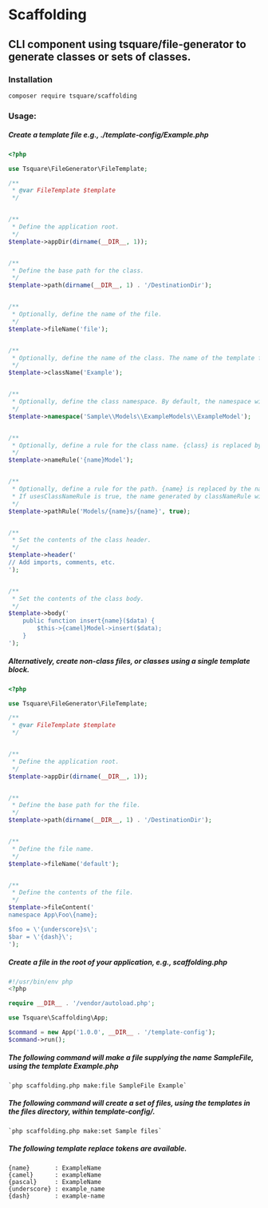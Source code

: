 # Scaffolding

## CLI component using tsquare/file-generator to generate classes or sets of classes.

### Installation
`composer require tsquare/scaffolding`

### Usage:
##### Create a template file e.g., ./template-config/Example.php
```php
<?php

use Tsquare\FileGenerator\FileTemplate;

/**
 * @var FileTemplate $template
 */


/**
 * Define the application root.
 */
$template->appDir(dirname(__DIR__, 1));


/**
 * Define the base path for the class.
 */
$template->path(dirname(__DIR__, 1) . '/DestinationDir');


/**
 * Optionally, define the name of the file.
 */
$template->fileName('file');


/**
 * Optionally, define the name of the class. The name of the template file will be used if not specified.
 */
$template->className('Example');


/**
 * Optionally, define the class namespace. By default, the namespace will emulate the directory structure.
 */
$template->namespace('Sample\\Models\\ExampleModels\\ExampleModel');


/**
 * Optionally, define a rule for the class name. {class} is replaced by the class name.
 */
$template->nameRule('{name}Model');


/**
 * Optionally, define a rule for the path. {name} is replaced by the name specified on command (Example) or the defined className.
 * If usesClassNameRule is true, the name generated by classNameRule will be used instead.
 */
$template->pathRule('Models/{name}s/{name}', true);


/**
 * Set the contents of the class header.
 */
$template->header('
// Add imports, comments, etc.
');


/**
 * Set the contents of the class body.
 */
$template->body('
    public function insert{name}($data) {
        $this->{camel}Model->insert($data);
    }
');
```

##### Alternatively, create non-class files, or classes using a single template block.
```php
<?php

use Tsquare\FileGenerator\FileTemplate;

/**
 * @var FileTemplate $template
 */


/**
 * Define the application root.
 */
$template->appDir(dirname(__DIR__, 1));


/**
 * Define the base path for the file.
 */
$template->path(dirname(__DIR__, 1) . '/DestinationDir');


/**
 * Define the file name.
 */
$template->fileName('default');


/**
 * Define the contents of the file.
 */
$template->fileContent('
namespace App\Foo\{name};

$foo = \'{underscore}s\';
$bar = \'{dash}\';
');
```

##### Create a file in the root of your application, e.g., scaffolding.php
```php
#!/usr/bin/env php
<?php

require __DIR__ . '/vendor/autoload.php';

use Tsquare\Scaffolding\App;

$command = new App('1.0.0', __DIR__ . '/template-config');
$command->run();
```

##### The following command will make a file supplying the name SampleFile, using the template Example.php

    `php scaffolding.php make:file SampleFile Example`


##### The following command will create a set of files, using the templates in the files directory, within template-config/.

    `php scaffolding.php make:set Sample files`


##### The following template replace tokens are available.
```
{name}       : ExampleName
{camel}      : exampleName
{pascal}     : ExampleName
{underscore} : example_name
{dash}       : example-name
```
